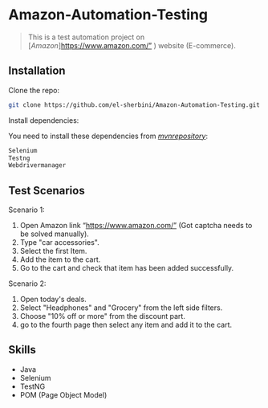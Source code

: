 # Amazon-Automation-Testing
> This is a test automation project on [_Amazon_]https://www.amazon.com/” ) website (E-commerce).

## Installation

Clone the repo:

```sh
git clone https://github.com/el-sherbini/Amazon-Automation-Testing.git
```

Install dependencies:

You need to install these dependencies from [_mvnrepository_](https://mvnrepository.com/):

```sh
Selenium
Testng
Webdrivermanager
```

## Test Scenarios

Scenario 1:
1.	Open Amazon link “https://www.amazon.com/” (Got captcha needs to be solved manually).
2.	Type "car accessories".
3.	Select the first Item.
4.	Add the item to the cart.
5.	Go to the cart and check that item has been added successfully.

Scenario 2: 
1.	Open today's deals.
2.	Select "Headphones" and "Grocery" from the left side filters.
3.	Choose "10% off or more" from the discount part.
4.	go to the fourth page then select any item and add it to the cart.


## Skills

- Java
- Selenium
- TestNG
- POM (Page Object Model)
